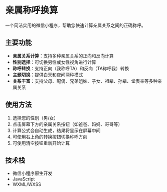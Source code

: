 # 亲属称呼换算

一个简洁实用的微信小程序，帮助您快速计算亲属关系之间的正确称呼。

## 主要功能
- **亲属关系计算**：支持多种亲属关系的正向和反向计算
- **性别选择**：可切换男性或女性视角进行计算
- **称呼转换**：支持正向（我称呼TA）和反向（TA称呼我）转换
- **主题切换**：提供白天和夜间两种模式
- **关系丰富**：支持父母、配偶、兄弟姐妹、子女、祖辈、孙辈、堂表亲等多种亲属关系

## 使用方法
1. 选择您的性别（男/女）
2. 点击屏幕下方的亲属关系按钮（如爸爸、妈妈、哥哥等）
3. 计算公式会自动生成，结果将显示在屏幕中间
4. 可使用右上角的转换按钮切换称呼方向
5. 可使用清空按钮重新开始计算

## 技术栈
- 微信小程序原生开发
- JavaScript
- WXML/WXSS

